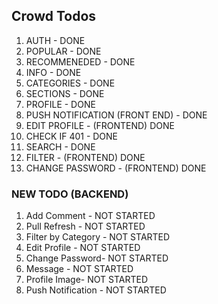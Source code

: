 ## Crowd Todos

1. AUTH - DONE
2. POPULAR - DONE
3. RECOMMENEDED - DONE
4. INFO - DONE
5. CATEGORIES - DONE
6. SECTIONS - DONE
7. PROFILE - DONE
14. PUSH NOTIFICATION (FRONT END) - DONE
8. EDIT PROFILE - (FRONTEND) DONE
9. CHECK IF 401 - DONE
10. SEARCH - DONE
11. FILTER - (FRONTEND) DONE
12. CHANGE PASSWORD - (FRONTEND) DONE


### NEW TODO (BACKEND)

1. Add Comment - NOT STARTED
2. Pull Refresh - NOT STARTED
3. Filter by Category - NOT STARTED
4. Edit Profile - NOT STARTED
5. Change Password- NOT STARTED
6. Message - NOT STARTED
7. Profile Image- NOT STARTED
8. Push Notification - NOT STARTED
